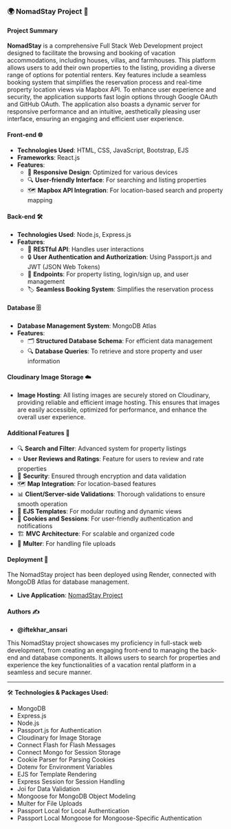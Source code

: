 ### 🌍 NomadStay Project 🏡

#### Project Summary
**NomadStay** is a comprehensive Full Stack Web Development project designed to facilitate the browsing and booking of vacation accommodations, including houses, villas, and farmhouses. This platform allows users to add their own properties to the listing, providing a diverse range of options for potential renters. Key features include a seamless booking system that simplifies the reservation process and real-time property location views via Mapbox API. To enhance user experience and security, the application supports fast login options through Google OAuth and GitHub OAuth. The application also boasts a dynamic server for responsive performance and an intuitive, aesthetically pleasing user interface, ensuring an engaging and efficient user experience. 

#### Front-end 🌐
- **Technologies Used**: HTML, CSS, JavaScript, Bootstrap, EJS 
- **Frameworks**: React.js
- **Features**:
  - 📱 **Responsive Design**: Optimized for various devices 
  - 🔍 **User-friendly Interface**: For searching and listing properties
  - 🗺️ **Mapbox API Integration**: For location-based search and property mapping
    
#### Back-end 🛠️
- **Technologies Used**: Node.js, Express.js
- **Features**:
  - 🧩 **RESTful API**: Handles user interactions
  - 🔒 **User Authentication and Authorization**: Using Passport.js and JWT (JSON Web Tokens)
  - 📄 **Endpoints**: For property listing, login/sign up, and user management
  - 🏷️ **Seamless Booking System**: Simplifies the reservation process

#### Database 🗄️
- **Database Management System**: MongoDB Atlas
- **Features**:
  - 🗂️ **Structured Database Schema**: For efficient data management
  - 🔍 **Database Queries**: To retrieve and store property and user information

#### Cloudinary Image Storage ☁️ 
- **Image Hosting**: All listing images are securely stored on Cloudinary, providing reliable and efficient image hosting. This ensures that images are easily accessible, optimized for performance, and enhance the overall user experience.

#### Additional Features 🌟
- 🔍 **Search and Filter**: Advanced system for property listings
- ⭐ **User Reviews and Ratings**: Feature for users to review and rate properties
- 🔐 **Security**: Ensured through encryption and data validation
- 🗺️ **Map Integration**: For location-based features
- 📊 **Client/Server-side Validations**: Thorough validations to ensure smooth operation
- 🎨 **EJS Templates**: For modular routing and dynamic views
- 🍪 **Cookies and Sessions**: For user-friendly authentication and notifications
- 🏗️ **MVC Architecture**: For scalable and organized code
- 💾 **Multer**: For handling file uploads

#### Deployment 🚀
The NomadStay project has been deployed using Render, connected with MongoDB Atlas for database management.

- **Live Application**: [NomadStay Project](https://nomadstay.onrender.com/listings)

#### Authors ✍️
- **@iftekhar_ansari**

This NomadStay project showcases my proficiency in full-stack web development, from creating an engaging front-end to managing the back-end and database components. It allows users to search for properties and experience the key functionalities of a vacation rental platform in a seamless and secure manner.

---

🛠️ **Technologies & Packages Used:**
- MongoDB
- Express.js
- Node.js
- Passport.js for Authentication
- Cloudinary for Image Storage
- Connect Flash for Flash Messages
- Connect Mongo for Session Storage
- Cookie Parser for Parsing Cookies
- Dotenv for Environment Variables
- EJS for Template Rendering
- Express Session for Session Handling
- Joi for Data Validation
- Mongoose for MongoDB Object Modeling
- Multer for File Uploads
- Passport Local for Local Authentication
- Passport Local Mongoose for Mongoose-Specific Authentication
